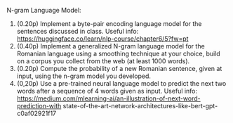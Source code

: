N-gram Language Model: 
1. (0.20p) Implement a byte-pair encoding language model for the sentences discussed in class. 
Useful info: https://huggingface.co/learn/nlp-course/chapter6/5?fw=pt  
2. (0.40p) Implement a generalized N-gram language model for the Romanian language using a 
smoothing technique at your choice, build on a corpus you collect from the web (at least 1000 
words). 
3. (0.20p) Compute the probability of a new Romanian sentence, given at input, using the n-gram 
model you developed. 
4. (0,20p) Use a pre-trained neural language model to predict the next two words after a 
sequence of 4 words given as input. 
Useful info: https://medium.com/mlearning-ai/an-illustration-of-next-word-prediction-with
state-of-the-art-network-architectures-like-bert-gpt-c0af02921f17